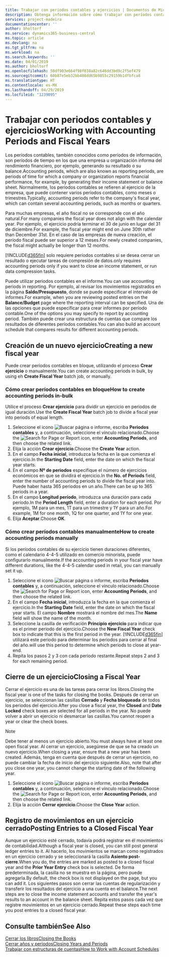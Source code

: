 ```yaml
---
title: Trabajar con periodos contables y ejercicios | Documentos de Microsoft
description: Obtenga información sobre cómo trabajar con períodos contables para definir cuándo empresa elabora los informes de rendimiento financiero.
services: project-madeira
documentationcenter: ''
author: bholtorf
ms.service: dynamics365-business-central
ms.topic: article
ms.devlang: na
ms.tgt_pltfrm: na
ms.workload: na
ms.search.keywords: ''
ms.date: 04/01/2019
ms.author: bholtorf
ms.openlocfilehash: 50df903e664f98f038a82c646dd3bd9c2f5ef479
ms.sourcegitcommit: 60b87e5eb32bb408dd65b9855c29159b1dfbfca8
ms.translationtype: HT
ms.contentlocale: es-MX
ms.lasthandoff: 04/29/2019
ms.locfileid: "1239095"
---
```

# <a name="working-with-accounting-periods-and-fiscal-years"></a><span data-ttu-id="4ff4d-103">Trabajar con periodos contables y ejercicios</span><span class="sxs-lookup"><span data-stu-id="4ff4d-103">Working with Accounting Periods and Fiscal Years</span></span>
<span data-ttu-id="4ff4d-104">Los períodos contables, también conocidos como períodos de información, son períodos de tiempo en los que una empresa u organización informa del rendimiento financiero, por ejemplo, generando su resultado o su balance.</span><span class="sxs-lookup"><span data-stu-id="4ff4d-104">Accounting periods, which are also known as reporting periods, are periods of time for which a company or organization reports financial performance, for example, by generating their income statement or balance sheet.</span></span> <span data-ttu-id="4ff4d-105">Normalmente, los períodos contables se refieren al ejercicio de la empresa, que puede contener varios períodos contables, como meses o trimestres.</span><span class="sxs-lookup"><span data-stu-id="4ff4d-105">Typically, accounting periods refer to the company's fiscal year, which can contain several accounting periods, such as months or quarters.</span></span>

<span data-ttu-id="4ff4d-106">Para muchas empresas, el año fiscal no se corresponde con el año natural.</span><span class="sxs-lookup"><span data-stu-id="4ff4d-106">For many companies the fiscal year does not align with the calendar year.</span></span> <span data-ttu-id="4ff4d-107">Por ejemplo, el ejercicio podría terminar el 30 de junio en lugar del 31 de diciembre.</span><span class="sxs-lookup"><span data-stu-id="4ff4d-107">For example, the fiscal year might end on June 30th rather than December 31st.</span></span> <span data-ttu-id="4ff4d-108">En el caso de las empresas de nueva creación, el período fiscal puede ser superior a 12 meses.</span><span class="sxs-lookup"><span data-stu-id="4ff4d-108">For newly created companies, the fiscal might actually be longer than 12 months.</span></span> 

[!INCLUDE[d365fin](includes/d365fin_md.md)] <span data-ttu-id="4ff4d-109">solo requiere períodos contables si se desea cerrar un resultado o ejecutar tareas de compresión de datos.</span><span class="sxs-lookup"><span data-stu-id="4ff4d-109">only requires accounting periods only if you want to close an income statement, or run data compression tasks.</span></span> 

<span data-ttu-id="4ff4d-110">Puede utilizar periodos contables en el informe.</span><span class="sxs-lookup"><span data-stu-id="4ff4d-110">You can use accounting periods in reporting.</span></span> <span data-ttu-id="4ff4d-111">Por ejemplo, al revisar los movimientos registrados en la página **Saldo/Presupuesto**, donde se puede especificar el intervalo de informes.</span><span class="sxs-lookup"><span data-stu-id="4ff4d-111">For example, when you are reviewing posted entries on the **Balance/Budget** page where the reporting interval can be specified.</span></span> <span data-ttu-id="4ff4d-112">Una de las opciones que puede especificar para crear informes por período contable.</span><span class="sxs-lookup"><span data-stu-id="4ff4d-112">One of the options you may specify to report by accounting period.</span></span> <span data-ttu-id="4ff4d-113">También puede crear una estructura de cuentas que compare los resultados de diferentes períodos contables.</span><span class="sxs-lookup"><span data-stu-id="4ff4d-113">You can also build an account schedule that compares results for different accounting periods.</span></span>

## <a name="creating-a-new-fiscal-year"></a><span data-ttu-id="4ff4d-114">Creación de un nuevo ejercicio</span><span class="sxs-lookup"><span data-stu-id="4ff4d-114">Creating a new fiscal year</span></span>
<span data-ttu-id="4ff4d-115">Puede crear períodos contables en bloque, utilizando el proceso **Crear ejercicio** o manualmente.</span><span class="sxs-lookup"><span data-stu-id="4ff4d-115">You can create accounting periods in bulk, by using eh **Create Fiscal Year** batch job, or manually.</span></span>

### <a name="how-to-create-accounting-periods-in-bulk"></a><span data-ttu-id="4ff4d-116">Cómo crear períodos contables en bloque</span><span class="sxs-lookup"><span data-stu-id="4ff4d-116">How to create accounting periods in-bulk</span></span>
<span data-ttu-id="4ff4d-117">Utilice el proceso **Crear ejercicio** para dividir un ejercicio en periodos de igual duración.</span><span class="sxs-lookup"><span data-stu-id="4ff4d-117">Use the **Create Fiscal Year** batch job to divide a fiscal year into periods of equal length.</span></span>  

1. <span data-ttu-id="4ff4d-118">Seleccione el icono ![Buscar página o informe](media/ui-search/search_small.png "icono Buscar página o informe"), escriba **Periodos contables** y, a continuación, seleccione el vínculo relacionado.</span><span class="sxs-lookup"><span data-stu-id="4ff4d-118">Choose the ![Search for Page or Report](media/ui-search/search_small.png "Search for Page or Report icon") icon, enter **Accounting Periods**, and then choose the related link.</span></span>  
2. <span data-ttu-id="4ff4d-119">Elija la acción **Crear ejercicio**.</span><span class="sxs-lookup"><span data-stu-id="4ff4d-119">Choose the **Create Year** action.</span></span>  <!--What about the Scheduling option? Should we mention that? There's also the Report Output Type field...-->
3. <span data-ttu-id="4ff4d-120">En el campo **Fecha inicial**, introduzca la fecha en la que comienza el ejercicio.</span><span class="sxs-lookup"><span data-stu-id="4ff4d-120">In the **Starting Date** field, enter the date on which the fiscal year starts.</span></span>  
4. <span data-ttu-id="4ff4d-121">En el campo **Nº de periodos** especifique el número de ejercicios económicos en que se dividirá el ejercicio.</span><span class="sxs-lookup"><span data-stu-id="4ff4d-121">In the **No. of Periods** field, enter the number of accounting periods to divide the fiscal year into.</span></span> <span data-ttu-id="4ff4d-122">Puede haber hasta 365 periodos en un año.</span><span class="sxs-lookup"><span data-stu-id="4ff4d-122">There can be up to 365 periods in a year.</span></span>  
5. <span data-ttu-id="4ff4d-123">En el campo **Longitud período**, introduzca una duración para cada período.</span><span class="sxs-lookup"><span data-stu-id="4ff4d-123">In the **Period Length** field, enter a duration for each period.</span></span> <span data-ttu-id="4ff4d-124">Por ejemplo, 1M para un mes, 1T para un trimestre y 1Y para un año.</span><span class="sxs-lookup"><span data-stu-id="4ff4d-124">For example, 1M for one month, 1Q for one quarter, and 1Y for one year.</span></span>  
6. <span data-ttu-id="4ff4d-125">Elija **Aceptar**.</span><span class="sxs-lookup"><span data-stu-id="4ff4d-125">Choose **OK**.</span></span>  

### <a name="how-to-create-accounting-periods-manually"></a><span data-ttu-id="4ff4d-126">Cómo crear períodos contables manualmente</span><span class="sxs-lookup"><span data-stu-id="4ff4d-126">How to create accounting periods manually</span></span>
<span data-ttu-id="4ff4d-127">Si los períodos contables de su ejercicio tienen duraciones diferentes, como el calendario 4-4-5 utilizado en comercio minorista, puede configurarlo manualmente.</span><span class="sxs-lookup"><span data-stu-id="4ff4d-127">If the accounting periods in your fiscal year have different durations, like the 4-4-5 calendar used in retail, you can manually set it up.</span></span>  
  
1. <span data-ttu-id="4ff4d-128">Seleccione el icono ![Buscar página o informe](media/ui-search/search_small.png "icono Buscar página o informe"), escriba **Periodos contables** y, a continuación, seleccione el vínculo relacionado.</span><span class="sxs-lookup"><span data-stu-id="4ff4d-128">Choose the ![Search for Page or Report](media/ui-search/search_small.png "Search for Page or Report icon") icon, enter **Accounting Periods**, and then choose the related link.</span></span>  
2. <span data-ttu-id="4ff4d-129">En el campo **Fecha inicial**, introduzca la fecha en la que comienza el ejercicio.</span><span class="sxs-lookup"><span data-stu-id="4ff4d-129">In the **Starting Date** field, enter the date on which the fiscal year starts.</span></span> <span data-ttu-id="4ff4d-130">El campo **Nombre** mostrará el nombre del mes.</span><span class="sxs-lookup"><span data-stu-id="4ff4d-130">The **Name** field will show the name of the month.</span></span>  
3. <span data-ttu-id="4ff4d-131">Seleccione la casilla de verificación **Principio ejercicio** para indicar que es el primer periodo del ejercicio.</span><span class="sxs-lookup"><span data-stu-id="4ff4d-131">Choose the **New Fiscal Year** check box to indicate that this is the first period in the year.</span></span> [!INCLUDE[d365fin](includes/d365fin_md.md)] <span data-ttu-id="4ff4d-132">utilizará este periodo para determinar los periodos para cerrar al final del año.</span><span class="sxs-lookup"><span data-stu-id="4ff4d-132">will use this period to determine which periods to close at year-end.</span></span>
4. <span data-ttu-id="4ff4d-133">Repita los pasos 2 y 3 con cada periodo restante.</span><span class="sxs-lookup"><span data-stu-id="4ff4d-133">Repeat steps 2 and 3 for each remaining period.</span></span>  

## <a name="closing-a-fiscal-year"></a><span data-ttu-id="4ff4d-134">Cierre de un ejercicio</span><span class="sxs-lookup"><span data-stu-id="4ff4d-134">Closing a Fiscal Year</span></span>
<span data-ttu-id="4ff4d-135">Cerrar el ejercicio es una de las tareas para cerrar los libros.</span><span class="sxs-lookup"><span data-stu-id="4ff4d-135">Closing the fiscal year is one of the tasks for closing the books.</span></span> <span data-ttu-id="4ff4d-136">Después de cerrar un ejercicio, se seleccionan las casillas **Cerrado** y **Fecha bloqueada** de todos los periodos del ejercicio.</span><span class="sxs-lookup"><span data-stu-id="4ff4d-136">After you close a fiscal year, the **Closed** and **Date Locked** check boxes are selected for all periods in the year.</span></span> <span data-ttu-id="4ff4d-137">No puede volver a abrir un ejercicio ni desmarcar las casillas.</span><span class="sxs-lookup"><span data-stu-id="4ff4d-137">You cannot reopen a year or clear the check boxes.</span></span>

> [!NOTE]  
>  <span data-ttu-id="4ff4d-138">Debe tener al menos un ejercicio abierto.</span><span class="sxs-lookup"><span data-stu-id="4ff4d-138">You must always have at least one open fiscal year.</span></span> <span data-ttu-id="4ff4d-139">Al cerrar un ejercicio, asegúrese de que se ha creado un nuevo ejercicio.</span><span class="sxs-lookup"><span data-stu-id="4ff4d-139">When closing a year, ensure that a new year has been created.</span></span> <span data-ttu-id="4ff4d-140">Además, tenga en cuenta que después de cerrar un ejercicio, no puede cambiar la fecha de inicio del ejercicio siguiente.</span><span class="sxs-lookup"><span data-stu-id="4ff4d-140">Also, note that after you close one year, you cannot change the starting date of the following year.</span></span>

1. <span data-ttu-id="4ff4d-141">Seleccione el icono ![Buscar página o informe](media/ui-search/search_small.png "icono Buscar página o informe"), escriba **Periodos contables** y, a continuación, seleccione el vínculo relacionado.</span><span class="sxs-lookup"><span data-stu-id="4ff4d-141">Choose the ![Search for Page or Report](media/ui-search/search_small.png "Search for Page or Report icon") icon, enter **Accounting Periods**, and then choose the related link.</span></span>  
2. <span data-ttu-id="4ff4d-142">Elija la acción **Cerrar ejercicio**.</span><span class="sxs-lookup"><span data-stu-id="4ff4d-142">Choose the **Close Year** action.</span></span>  

## <a name="posting-entries-to-a-closed-fiscal-year"></a><span data-ttu-id="4ff4d-143">Registro de movimientos en un ejercicio cerrado</span><span class="sxs-lookup"><span data-stu-id="4ff4d-143">Posting Entries to a Closed Fiscal Year</span></span>
<span data-ttu-id="4ff4d-144">Aunque un ejercicio esté cerrado, todavía podrá registrar en él movimientos de contabilidad.</span><span class="sxs-lookup"><span data-stu-id="4ff4d-144">Although a fiscal year is closed, you can still post general ledger entries to it.</span></span> <span data-ttu-id="4ff4d-145">Al hacerlo, los movimientos se marcan como registrados en un ejercicio cerrado y se seleccionará la casilla **Asiento post-cierre**.</span><span class="sxs-lookup"><span data-stu-id="4ff4d-145">When you do, the entries are marked as posted to a closed fiscal year and the **Prior Year Entry** check box is selected.</span></span> <span data-ttu-id="4ff4d-146">De forma predeterminada, la casilla no se muestra en la página, pero puede agregarla.</span><span class="sxs-lookup"><span data-stu-id="4ff4d-146">By default, the check box is not displayed on the page, but you can add it.</span></span> <span data-ttu-id="4ff4d-147">Los siguientes pasos son cerrar las cuentas de regularización y transferir los resultados del ejercicio a una cuenta en el balance.</span><span class="sxs-lookup"><span data-stu-id="4ff4d-147">The next steps are to close the income statement accounts and transfer the year's results to an account in the balance sheet.</span></span> <span data-ttu-id="4ff4d-148">Repita estos pasos cada vez que registre movimientos en un ejercicio cerrado.</span><span class="sxs-lookup"><span data-stu-id="4ff4d-148">Repeat these steps each time you post entries to a closed fiscal year.</span></span>

## <a name="see-also"></a><span data-ttu-id="4ff4d-149">Consulte también</span><span class="sxs-lookup"><span data-stu-id="4ff4d-149">See Also</span></span>
[<span data-ttu-id="4ff4d-150">Cerrar los libros</span><span class="sxs-lookup"><span data-stu-id="4ff4d-150">Closing the Books</span></span>](year-close-books.md)  
[<span data-ttu-id="4ff4d-151">Cerrar años y periodos</span><span class="sxs-lookup"><span data-stu-id="4ff4d-151">Closing Years and Periods</span></span>](year-close-years-periods.md)  
[<span data-ttu-id="4ff4d-152">Trabajar con estructuras de cuentas</span><span class="sxs-lookup"><span data-stu-id="4ff4d-152">How to Work with Account Schedules</span></span>](bi-how-work-account-schedule.md)  
  





